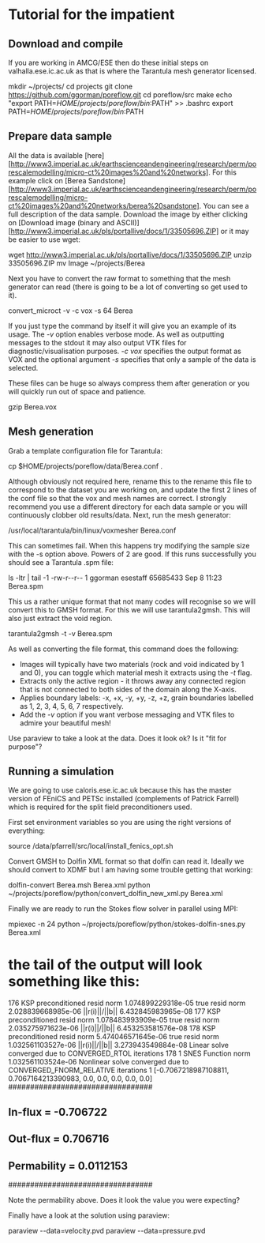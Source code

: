 Tutorial for the impatient
==========================

Download and compile
--------------------
If you are working in AMCG/ESE then do these initial steps on valhalla.ese.ic.ac.uk as that is where the Tarantula mesh generator licensed.

 mkdir ~/projects/
 cd projects
 git clone https://github.com/ggorman/poreflow.git
 cd poreflow/src
 make
 echo "export PATH=$HOME/projects/poreflow/bin:$PATH" >> .bashrc
 export PATH=$HOME/projects/poreflow/bin:$PATH

Prepare data sample
-------------------
All the data is available [here][http://www3.imperial.ac.uk/earthscienceandengineering/research/perm/porescalemodelling/micro-ct%20images%20and%20networks]. For this example click on [Berea Sandstone][http://www3.imperial.ac.uk/earthscienceandengineering/research/perm/porescalemodelling/micro-ct%20images%20and%20networks/berea%20sandstone]. You can see a full description of the data sample. Download the image by either clicking on [Download image (binary and ASCII)][http://www3.imperial.ac.uk/pls/portallive/docs/1/33505696.ZIP] or it may be easier to use wget:

 wget http://www3.imperial.ac.uk/pls/portallive/docs/1/33505696.ZIP
 unzip 33505696.ZIP
 mv Image ~/projects/Berea

Next you have to convert the raw format to something that the mesh generator can read (there is going to be a lot of converting so get used to it).

 convert_microct -v -c vox -s 64 Berea

If you just type the command by itself it will give you an example of its usage. The *-v* option enables verbose mode. As well as outputting messages to the stdout it may also output VTK files for diagnostic/visualisation purposes. *-c vox* specifies the output format as VOX and the optional argument *-s <size>* specifies that only a sample of the data is selected.

These files can be huge so always compress them after generation or you will quickly run out of space and patience.

 gzip Berea.vox

Mesh generation
---------------
Grab a template configuration file for Tarantula:

 cp $HOME/projects/poreflow/data/Berea.conf .

Although obviously not required here, rename this to the rename this file to correspond to the dataset you are working on, and update the first 2 lines of the conf file so that the vox and mesh names are correct. I strongly recommend you use a different directory for each data sample or you will continuously clobber old results/data. Next, run the mesh generator:

 /usr/local/tarantula/bin/linux/voxmesher Berea.conf

This can sometimes fail. When this happens try modifying the sample size with the -s option above. Powers of 2 are good. If this runs successfully you should see a Tarantula .spm file:

 ls -ltr | tail -1 
 -rw-r--r--  1 ggorman  esestaff   65685433 Sep  8 11:23 Berea.spm

This us a rather unique format that not many codes will recognise so we will convert this to GMSH format. For this we will use tarantula2gmsh. This will also just extract the void region.

 tarantula2gmsh -t -v Berea.spm

As well as converting the file format, this command does the following:

* Images will typically have two materials (rock and void indicated by 1 and 0), you can toggle which material mesh it extracts using the *-t* flag.
* Extracts only the active region - it throws away any connected region that is not connected to both sides of the domain along the X-axis.
* Applies boundary labels: -x, +x, -y, +y, -z, +z, grain boundaries labelled as 1, 2, 3, 4, 5, 6, 7 respectively.
* Add the *-v* option if you want verbose messaging and VTK files to admire your beautiful mesh!

Use paraview to take a look at the data. Does it look ok? Is it "fit for purpose"?

Running a simulation
--------------------
We are going to use caloris.ese.ic.ac.uk because this has the master version of FEniCS and PETSc installed (complements of Patrick Farrell) which is required for the split field preconditioners used.

First set environment variables so you are using the right versions of everything:

 source /data/pfarrell/src/local/install_fenics_opt.sh

Convert GMSH to Dolfin XML format so that dolfin can read it. Ideally we should convert to XDMF but I am having some trouble getting that working:

 dolfin-convert Berea.msh Berea.xml
 python ~/projects/poreflow/python/convert_dolfin_new_xml.py Berea.xml

Finally we are ready to run the Stokes flow solver in parallel using MPI:

 mpiexec -n 24 python ~/projects/poreflow/python/stokes-dolfin-snes.py Berea.xml

 # the tail of the output will look something like this:
 176 KSP preconditioned resid norm 1.074899229318e-05 true resid norm 2.028839668985e-06 ||r(i)||/||b|| 6.432845983965e-08
 177 KSP preconditioned resid norm 1.078483993909e-05 true resid norm 2.035275971623e-06 ||r(i)||/||b|| 6.453253581576e-08
 178 KSP preconditioned resid norm 5.474046571645e-06 true resid norm 1.032561103527e-06 ||r(i)||/||b|| 3.273943549884e-08
 Linear solve converged due to CONVERGED_RTOL iterations 178
 1 SNES Function norm 1.032561103524e-06 
 Nonlinear solve converged due to CONVERGED_FNORM_RELATIVE iterations 1
 [-0.7067218987108811, 0.7067164213390983, 0.0, 0.0, 0.0, 0.0, 0.0]
 #################################
 ## In-flux = -0.706722
 ## Out-flux = 0.706716
 ## Permability = 0.0112153
 #################################

Note the permability above. Does it look the value you were expecting?

Finally have a look at the solution using paraview:

 paraview --data=velocity.pvd 
 paraview --data=pressure.pvd 
